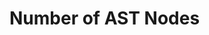 # Number of AST Nodes


<script>
import sloc from 'https://cdn.jsdelivr.net/npm/sloc@0.3.2/+esm'

function countNodes(srcCode) {
  let nodeCount = 0
  srcCode.traverseAsAST({
    enter(path) {
      nodeCount++;
    }
  })
  return nodeCount
}

// const srcURL = lively4url + '/../active-expressions/src/';
// function skip(fileURL) {
//   return fileURL.endsWith('utils.js')
// }
// const srcURL = lively4url + '/../aexpr-ticking/src/';
// function skip(fileURL) {
//   return fileURL.endsWith('utils.js')
// }
const srcURL = lively4url + '/../aexpr-interpretation/src/';
function skip(fileURL) {
  return false && fileURL.includes('babelsberg') || fileURL.endsWith('utils.js')
}
// const srcURL = lively4url + '/../aexpr-source-transformation-propagation/src/';
// function skip(fileURL) {
//   return false
// }
// const srcURL = lively4url + '/../babel-plugin-aexpr-source-transformation/';
// function skip(fileURL) {
//   return !fileURL.endsWith('./index.js')
// }
const { contents: files } = await fetch(srcURL, {
  method: "OPTIONS",
  headers: {filelist: "true"}
}).then(r => r.json())

// lively.files.visualizeFileTreeMap(srcURL)


const metrics = []
for (let file of files) {
  const fileURL = srcURL + file.name;
  if (fileURL.endsWith('.js')  && !skip(fileURL)) {
    const code = await fileURL.fetchText();
    const numNodes = countNodes(code)
    const sLoc = sloc(code, 'js').source
    metrics.push([fileURL, `${numNodes} (${sLoc})`])
  }
}

<table>{...metrics.map(([file, numNodes]) => <tr><td>{file}</td><td>{numNodes}</td></tr>)}</table>
</script>
